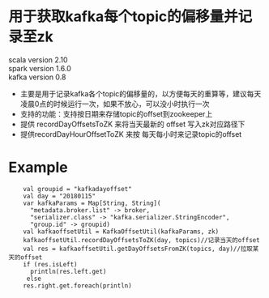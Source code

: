 # 用于获取kafka每个topic的偏移量并记录至zk <br>
scala version 2.10 <br>
spark version 1.6.0 <br>
kafka version 0.8 <br>

* 主要是用于记录kafka各个topic的偏移量的，以方便每天的重算等，建议每天凌晨0点的时候运行一次，如果不放心，可以没小时执行一次 <br>
* 支持的功能：支持按日期来存储topic的offset到zookeeper上
* 提供 recordDayOffsetsToZK 来将当天最新的 offset 写入zk对应路径下
* 提供recordDayHourOffsetToZK 来按 每天每小时来记录topic的offset
# Example 

```
    val groupid = "kafkadayoffset"
    val day = "20180115"
    var kafkaParams = Map[String, String](
      "metadata.broker.list" -> broker,
      "serializer.class" -> "kafka.serializer.StringEncoder",
      "group.id" -> groupid)
    val kafkaoffsetUtil = KafkaOffsetUtil(kafkaParams, zk)
    kafkaoffsetUtil.recordDayOffsetsToZK(day, topics)//记录当天的offset
    val res = kafkaoffsetUtil.getDayOffsetsFromZK(topics, day)//拉取某天的offset
    if (res.isLeft) 
      println(res.left.get)
     else 
    res.right.get.foreach(println)
```